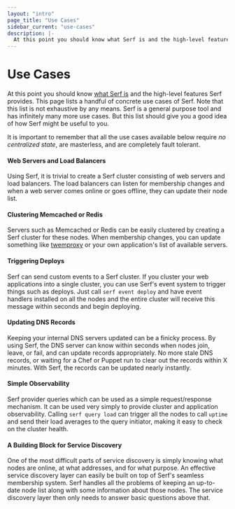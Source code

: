 ```yaml
---
layout: "intro"
page_title: "Use Cases"
sidebar_current: "use-cases"
description: |-
  At this point you should know what Serf is and the high-level features Serf provides. This page lists a handful of concrete use cases of Serf. Note that this list is not exhaustive by any means. Serf is a general purpose tool and has infinitely many more use cases. But this list should give you a good idea of how Serf might be useful to you.
---
```


# Use Cases

At this point you should know [what Serf is](/intro/index.html) and
the high-level features Serf provides. This page lists a handful of
concrete use cases of Serf. Note that this list is not exhaustive by
any means. Serf is a general purpose tool and has infinitely many more
use cases. But this list should give you a good idea of how Serf
might be useful to you.

It is important to remember that all the use cases available below
require _no centralized state_, are masterless, and are completely
fault tolerant.

#### Web Servers and Load Balancers

Using Serf, it is trivial to create a Serf cluster
consisting of web servers and load balancers. The load balancers can
listen for membership changes and when a web server comes online or goes
offline, they can update their node list.

#### Clustering Memcached or Redis

Servers such as Memcached or Redis can be easily clustered by creating
a Serf cluster for these nodes. When membership changes, you can update
something like [twemproxy](https://github.com/twitter/twemproxy) or your
own application's list of available servers.

#### Triggering Deploys

Serf can send custom events to a Serf cluster. If you cluster your web
applications into a single cluster, you can use Serf's event system to
trigger things such as deploys. Just call `serf event deploy` and have
event handlers installed on all the nodes and the entire cluster will
receive this message within seconds and begin deploying.

#### Updating DNS Records

Keeping your internal DNS servers updated can be a finicky process.
By using Serf, the DNS server can know within seconds when nodes join,
leave, or fail, and can update records appropriately. No more stale DNS
records, or waiting for a Chef or Puppet run to clear out the records
within X minutes. With Serf, the records can be updated nearly instantly.

#### Simple Observability

Serf provider queries which can be used as a simple request/response
mechanism. It can be used very simply to provide cluster and application
observability. Calling `serf query load` can trigger all the nodes to
call `uptime` and send their load averages to the query initiator, making
it easy to check on the cluster health.

#### A Building Block for Service Discovery

One of the most difficult parts of service discovery is simply knowing
what nodes are online, at what addresses, and for what purpose. An effective
service discovery layer can easily be built on top of Serf's seamless
membership system. Serf handles all the problems of keeping an up-to-date
node list along with some information about those nodes. The service
discovery layer then only needs to answer basic questions above that.
